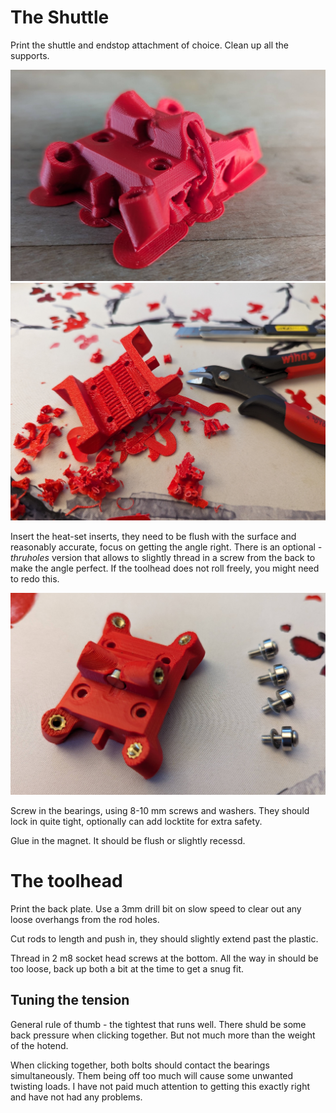 # The Shuttle

Print the shuttle and endstop attachment of choice. Clean up all the supports. 

![Printed](/images/shuttle-printed.jpg)
![Cleaned up](/images/shuttle-cleanup.jpg)

Insert the heat-set inserts, they need to be flush with the surface and reasonably accurate, focus on getting the angle right.
There is an optional *-thruholes* version that allows to slightly thread in a screw from the back to make the angle perfect.
If the toolhead does not roll freely, you might need to redo this.

![Preview](/images/shuttle-bearings.jpg)

Screw in the bearings, using 8-10 mm screws and washers. They should lock in quite tight, optionally can add locktite for extra safety.

Glue in the magnet. It should be flush or slightly recessd.

# The toolhead

Print the back plate.
Use a 3mm drill bit on slow speed to clear out any loose overhangs from the rod holes.

Cut rods to length and push in, they should slightly extend past the plastic.

Thread in 2 m8 socket head screws at the bottom. All the way in should be too loose, back up both a bit at the time to get a snug fit.

## Tuning the tension

General rule of thumb - the tightest that runs well. There shuld be some back pressure when clicking together. But not much more than the weight of the hotend.

When clicking together, both bolts should contact the bearings simultaneously. Them being off too much will cause some unwanted twisting loads. I have not paid much attention to getting this exactly right and have not had any problems.

